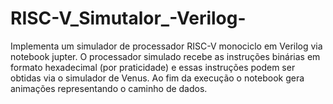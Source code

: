 # RISC-V_Simutalor_-Verilog-
Implementa um simulador de processador RISC-V monociclo em Verilog via notebook jupter. O processador simulado recebe as instruções binárias em formato hexadecimal (por praticidade) e essas instruções podem ser obtidas via o simulador de Venus. Ao fim da execução o notebook gera animações representando o caminho de dados.
